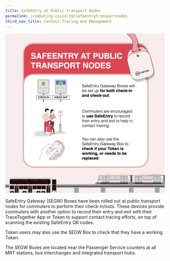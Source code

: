 ```yaml
---
title: SafeEntry at Public Transport Nodes
permalink: /combating-covid-19/safeentrytransportnodes
third_nav_title: Contact Tracing And Management
---
```


![SafeEntry at public transport notes](/images/covid-19/SafeEntry-Transport-Nodes.jpeg)

SafeEntry Gateway (SEGW) Boxes have been rolled out at public transport nodes for commuters to perform their check-in/outs. These devices provide commuters with another option to record their entry and exit with their TraceTogether App or Token to support contact tracing efforts, on top of scanning the existing SafeEntry QR codes. 

Token users may also use the SEGW Box to check that they have a working Token. 

The SEGW Boxes are located near the Passenger Service counters at all MRT stations, bus interchanges and integrated transport hubs.

